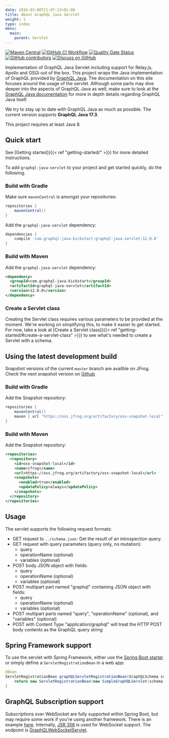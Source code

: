 ```yaml
---
date: 2016-03-08T21:07:13+01:00
title: About GraphQL Java Servlet
weight: 1
type: index
menu:
  main:
    parent: Servlet
---
```


[![Maven Central](https://img.shields.io/maven-central/v/com.graphql-java-kickstart/graphql-java-servlet.svg)](https://maven-badges.herokuapp.com/maven-central/com.graphql-java-kickstart/graphql-java-servlet)
[![GitHub CI Workflow](https://github.com/graphql-java-kickstart/graphql-java-servlet/actions/workflows/snapshot.yml/badge.svg?branch=master)](https://github.com/graphql-java-kickstart/graphql-java-servlet/actions/workflows/snapshot.yml)
[![Quality Gate Status](https://sonarcloud.io/api/project_badges/measure?project=graphql-java-kickstart_graphql-java-servlet&metric=alert_status)](https://sonarcloud.io/dashboard?id=graphql-java-kickstart_graphql-java-servlet)
[![GitHub contributors](https://img.shields.io/github/contributors/graphql-java-kickstart/graphql-java-servlet)](https://github.com/graphql-java-kickstart/graphql-java-servlet/graphs/contributors)
[![Discuss on GitHub](https://img.shields.io/badge/GitHub-discuss-orange)](https://github.com/graphql-java-kickstart/graphql-java-servlet/discussions)

Implementation of GraphQL Java Servlet including support for Relay.js, Apollo and OSGi out of the box.
This project wraps the Java implementation of GraphQL provided by [GraphQL Java](https://www.graphql-java.com).
The documentation on this site focuses around the usage of the servlet. Although some parts may dive deeper
into the aspects of GraphQL Java as well, make sure to look at the
[GraphQL Java documentation](https://www.graphql-java.com/documentation/latest/) for more in depth details
regarding GraphQL Java itself.

We try to stay up to date with GraphQL Java as much as possible. The current version supports **GraphQL Java 17.3**.

This project requires at least Java 8.

## Quick start

See [Getting started]({{< ref "getting-started/" >}}) for more detailed instructions.

To add `graphql-java-servlet` to your project and get started quickly, do the following.

### Build with Gradle

Make sure `mavenCentral` is amongst your repositories:

```gradle
repositories {
    mavenCentral()
}
```

Add the `graphql-java-servlet` dependency:

```gradle
dependencies {
    compile 'com.graphql-java-kickstart:graphql-java-servlet:12.0.0'
}
```

### Build with Maven

Add the `graphql-java-servlet` dependency:

```xml
<dependency>
  <groupId>com.graphql-java-kickstart</groupId>
  <artifactId>graphql-java-servlet</artifactId>
  <version>12.0.0</version>
</dependency>
```

### Create a Servlet class

Creating the Servlet class requires various parameters to be provided at the moment. We're working on simplifying
this, to make it easier to get started. For now, take a look at [Create a Servlet class]({{< ref "getting-started/#create-a-servlet-class" >}})
to see what's needed to create a Servlet with a schema.

## Using the latest development build

Snapshot versions of the current `master` branch are availble on JFrog. Check the next snapshot version on
[Github](https://github.com/graphql-java-kickstart/graphql-java-servlet/blob/master/gradle.properties)

### Build with Gradle

Add the Snapshot repository:

```gradle
repositories {
    mavenCentral()
    maven { url "https://oss.jfrog.org/artifactory/oss-snapshot-local" }
}
```

### Build with Maven

Add the Snapshot repository:

```xml
<repositories>
  <repository>
    <id>oss-snapshot-local</id>
    <name>jfrog</name>
    <url>https://oss.jfrog.org/artifactory/oss-snapshot-local</url>
    <snapshots>
      <enabled>true</enabled>
      <updatePolicy>always</updatePolicy>
    </snapshots>
  </repository>
</repositories>
```

## Usage

The servlet supports the following request formats:

- GET request to `../schema.json`: Get the result of an introspection query.
- GET request with query parameters (query only, no mutation):
  - query
  - operationName (optional)
  - variables (optional)
- POST body JSON object with fields:
  - query
  - operationName (optional)
  - variables (optional)
- POST multipart part named "graphql" containing JSON object with fields:
  - query
  - operationName (optional)
  - variables (optional)
- POST multipart parts named "query", "operationName" (optional), and "variables" (optional)
- POST with Content Type "application/graphql" will treat the HTTP POST body contents as the GraphQL query string

## Spring Framework support

To use the servlet with Spring Framework, either use the [Spring Boot starter](https://www.graphql-java-kickstart.com/spring-boot/) or simply define a `ServletRegistrationBean` in a web app:

```java
@Bean
ServletRegistrationBean graphQLServletRegistrationBean(GraphQLSchema schema, ExecutionStrategy executionStrategy, List<GraphQLOperationListener> operationListeners) {
    return new ServletRegistrationBean(new SimpleGraphQLServlet(schema, executionStrategy, operationListeners), "/graphql");
}
```

## GraphQL Subscription support

Subscriptions over WebSocket are fully supported within Spring Boot, but may require some work if you're using another
framework. There is an example [here](https://github.com/graphql-java-kickstart/samples/tree/master/subscription-with-authentication).
Internally, [JSR 356](https://www.oracle.com/technical-resources/articles/java/jsr356.html) is used for WebSocket
support. The endpoint is [GraphQLWebSocketServlet](https://github.com/graphql-java-kickstart/graphql-java-servlet/blob/38af304a9da1a57ac7475098b7fccec1b063646b/graphql-java-servlet/src/main/java/graphql/kickstart/servlet/GraphQLWebsocketServlet.java).
